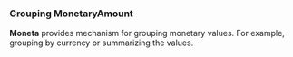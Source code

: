 ### Grouping MonetaryAmount

**Moneta** provides mechanism for grouping monetary values. For example, grouping by currency or summarizing the 
values.